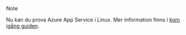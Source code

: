 > [!NOTE]
> Nu kan du prova Azure App Service i Linux. Mer information finns i [kom igång guiden](../articles/app-service/app-service-linux-readme.md).
> 
> 



<!--HONumber=Jan17_HO1-->


